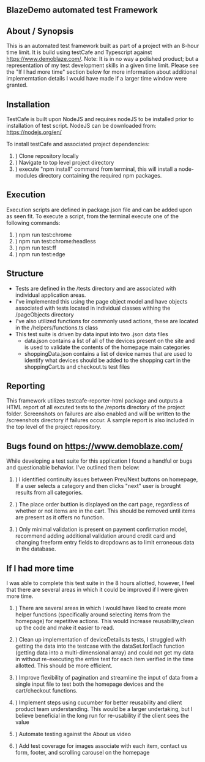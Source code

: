 ## BlazeDemo automated test Framework

## About / Synopsis
This is an automated test framework built as part of a project with an 8-hour time limit.  It is build using testCafe and Typescript against https://www.demoblaze.com/.
Note: It is in no way a polished product; but a representation of my test development skills in a given time limit.  Please see the "If I had more time" section below for more information about additional implememtation details I would have made if a larger time window were granted.  


## Installation
TestCafe is built upon NodeJS and requires nodeJS to be installed prior to installation of test script.  NodeJS can be downloaded from:  https://nodejs.org/en/

To install testCafe and associated project dependencies:
1. ) Clone repository locally
2. ) Navigate to top level project directory
3. ) execute "npm install" command from terminal, this will install a node-modules directory containing the required npm packages.


## Execution
Execution scripts are defined in package.json file and can be added upon as seen fit.  To execute a script, from the terminal execute one of the following commands:

1. ) npm run test:chrome
2. ) npm run test:chrome:headless
3. ) npm run test:ff
4. ) npm run test:edge

## Structure
- Tests are defined in the /tests directory and are associated with individual application areas. 
- I've implemented this using the page object model and have objects associated with tests located in individual classes withing the /pageObjects directory
- I've also utilized functions for commonly used actions, these are located in the /helpers/functions.ts class
- This test suite is driven by data input into two .json data files
    - data.json contains a list of all of the devices present on the site and is used to validate the contents of the homepage main categories
    - shoppingData.json contains a list of device names that are used to identify what devices should be added to the shopping cart in the shoppingCart.ts and checkout.ts test files


## Reporting
This framework utilizes testcafe-reporter-html package and outputs a HTML report of all excuted tests to the /reports directory of the project folder.  Screenshots on failures are also enabled and will be written to the /screenshots directory if failures occur. A sample report is also included in the top level of the project repository.


## Bugs found on https://www.demoblaze.com/
While developing a test suite for this application I found a handful or bugs and questionable behavior.  I've outlined them below:

1. ) I identified continuity issues between Prev/Next buttons on homepage, If a user selects a category and then clicks "next" user is brought results from all categories.  

2. ) The place order buttion is displayed on the cart page, regardless of whether or not items are in the cart.  This should be removed until items are present as it offers no function.

3. ) Only minimal validation is present on payment confirmation model, recommend adding additional validation around credit card and changing freeform entry fields to dropdowns as to limit erroneous data in the database.


## If I had more time
I was able to complete this test suite in the 8 hours allotted, however, I feel that there are several areas in which it could be improved if I were given more time.  

1. ) There are several areas in which I would have liked to create more helper functions (specifically around selecting items from the homepage) for repetitive actions.  This would increase reusability,clean up the code and make it easier to read.

2. ) Clean up implementation of deviceDetails.ts tests, I struggled with getting the data into the testcase with the dataSet.forEach function (getting data into a multi-dimensional array) and could not get my data in without re-executing the entire test for each item verified in the time allotted.  This should be more efficient.  

3. ) Improve flexibility of pagination and streamline the input of data from a single input file to test both the homepage devices and the cart/checkout functions.  

4. ) Implement steps using cucumber for better reusability and client product team understanding. This would be a larger undertaking, but I believe beneficial in the long run for re-usability if the client sees the value

5. ) Automate testing against the About us video

6. ) Add test coverage for images associate with each item, contact us form, footer, and scrolling carousel on the homepage
